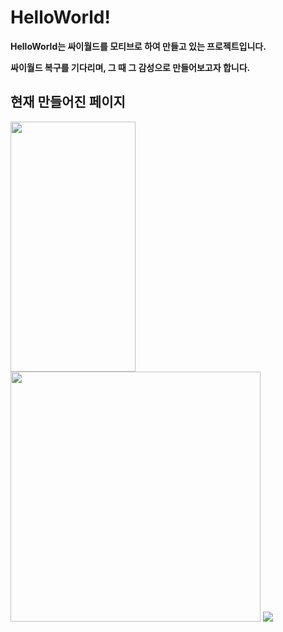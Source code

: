 # HelloWorld!

**HelloWorld는 싸이월드를 모티브로 하여 만들고 있는 프로젝트입니다.**


**싸이월드 복구를 기다리며, 그 때 그 감성으로 만들어보고자 합니다.**





## 현재 만들어진 페이지
<img src="https://user-images.githubusercontent.com/81568304/154448782-701534f6-ecb1-4d68-80b7-e93d0f70e5e3.png" width=200 height=400 display:inline>
<img src="https://user-images.githubusercontent.com/81568304/154448815-6e60c030-cba3-46e4-bb72-ee59e7373f18.png" width=400 height=400>
<img src="https://user-images.githubusercontent.com/81568304/154448845-7b114f9d-96d6-4e68-99ae-a66398ee97d0.png">
